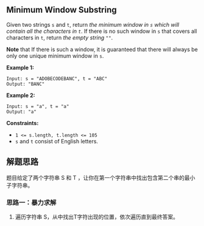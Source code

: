 ## Minimum Window Substring

Given two strings `s` and `t`, return *the minimum window in `s` which will contain all the characters in `t`*. If there is no such window in `s` that covers all characters in `t`, return *the empty string `""`*.

**Note** that If there is such a window, it is guaranteed that there will always be only one unique minimum window in `s`.

**Example 1:**

```
Input: s = "ADOBECODEBANC", t = "ABC"
Output: "BANC"
```

**Example 2:**

```
Input: s = "a", t = "a"
Output: "a"
```

 

**Constraints:**

- `1 <= s.length, t.length <= 105`
- `s` and `t` consist of English letters.



## 解题思路

题目给定了两个字符串 S 和 T ，让你在第一个字符串中找出包含第二个串的最小子字符串。

### 思路一：暴力求解

1. 遍历字符串 S，从中找出T字符出现的位置，依次遍历直到最终答案。





